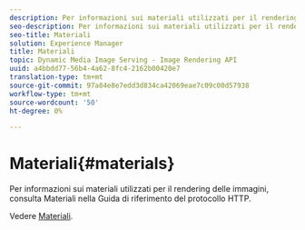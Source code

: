 ```yaml
---
description: Per informazioni sui materiali utilizzati per il rendering delle immagini, consulta Materiali nella Guida di riferimento del protocollo HTTP.
seo-description: Per informazioni sui materiali utilizzati per il rendering delle immagini, consulta Materiali nella Guida di riferimento del protocollo HTTP.
seo-title: Materiali
solution: Experience Manager
title: Materiali
topic: Dynamic Media Image Serving - Image Rendering API
uuid: a4bbdd77-56b4-4a62-8fc4-2162b00420e7
translation-type: tm+mt
source-git-commit: 97a84e8e7edd3d834ca42069eae7c09c00d57938
workflow-type: tm+mt
source-wordcount: '50'
ht-degree: 0%

---
```



# Materiali{#materials}

Per informazioni sui materiali utilizzati per il rendering delle immagini, consulta Materiali nella Guida di riferimento del protocollo HTTP.

Vedere [Materiali](../../../../../ir-api/http-protocol/image-rendering-api-ref/c-ir-http-protocol-ref/c-ir-http-protocol-syntax-and-features/c-ir-http-materials/c-ir-http-materials.md#concept-45af2ab5694b4cfdadf1211ce3f5ed0f).
